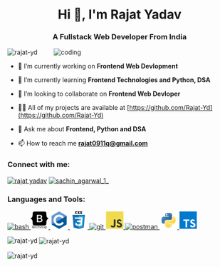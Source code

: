 <h1 align="center">Hi 👋, I'm Rajat Yadav</h1>
<h3 align="center">A Fullstack Web Developer From India</h3>
<img align="right" alt="coding" width="400" src="https://img.etimg.com/thumb/width-1200,height-900,imgsize-638053,resizemode-75,msid-84146083/prime/technology-and-startups/booting-up-developer-economy-how-tech-startups-are-helping-coders-build-and-test-software-faster.jpg">
<p align="left"> <img src="https://komarev.com/ghpvc/?username=rajat-yd&label=Profile%20views&color=0e75b6&style=flat" alt="rajat-yd" /> </p>

- 🔭 I’m currently working on **Frontend Web Devlopment**

- 🌱 I’m currently learning **Frontend Technologies and Python, DSA**

- 👯 I’m looking to collaborate on **Frontend Web Devloper**

- 👨‍💻 All of my projects are available at [https://github.com/Rajat-Yd](https://github.com/Rajat-Yd)

- 💬 Ask me about **Frontend, Python and DSA**

- 📫 How to reach me **rajat0911q@gmail.com**

<h3 align="left">Connect with me:</h3>
<p align="left">
<a href="https://linkedin.com/in/rajat yadav" target="blank"><img align="center" src="https://raw.githubusercontent.com/rahuldkjain/github-profile-readme-generator/master/src/images/icons/Social/linked-in-alt.svg" alt="rajat yadav" height="30" width="40" /></a>
<a href="https://instagram.com/sachin_agarwal_1_" target="blank"><img align="center" src="https://raw.githubusercontent.com/rahuldkjain/github-profile-readme-generator/master/src/images/icons/Social/instagram.svg" alt="sachin_agarwal_1_" height="30" width="40" /></a>
</p>

<h3 align="left">Languages and Tools:</h3>
<p align="left"> <a href="https://www.gnu.org/software/bash/" target="_blank" rel="noreferrer"> <img src="https://www.vectorlogo.zone/logos/gnu_bash/gnu_bash-icon.svg" alt="bash" width="40" height="40"/> </a> <a href="https://getbootstrap.com" target="_blank" rel="noreferrer"> <img src="https://raw.githubusercontent.com/devicons/devicon/master/icons/bootstrap/bootstrap-plain-wordmark.svg" alt="bootstrap" width="40" height="40"/> </a> <a href="https://www.cprogramming.com/" target="_blank" rel="noreferrer"> <img src="https://raw.githubusercontent.com/devicons/devicon/master/icons/c/c-original.svg" alt="c" width="40" height="40"/> </a> <a href="https://www.w3schools.com/css/" target="_blank" rel="noreferrer"> <img src="https://raw.githubusercontent.com/devicons/devicon/master/icons/css3/css3-original-wordmark.svg" alt="css3" width="40" height="40"/> </a> <a href="https://git-scm.com/" target="_blank" rel="noreferrer"> <img src="https://www.vectorlogo.zone/logos/git-scm/git-scm-icon.svg" alt="git" width="40" height="40"/> </a> <a href="https://developer.mozilla.org/en-US/docs/Web/JavaScript" target="_blank" rel="noreferrer"> <img src="https://raw.githubusercontent.com/devicons/devicon/master/icons/javascript/javascript-original.svg" alt="javascript" width="40" height="40"/> </a> <a href="https://postman.com" target="_blank" rel="noreferrer"> <img src="https://www.vectorlogo.zone/logos/getpostman/getpostman-icon.svg" alt="postman" width="40" height="40"/> </a> <a href="https://www.python.org" target="_blank" rel="noreferrer"> <img src="https://raw.githubusercontent.com/devicons/devicon/master/icons/python/python-original.svg" alt="python" width="40" height="40"/> </a> <a href="https://www.typescriptlang.org/" target="_blank" rel="noreferrer"> <img src="https://raw.githubusercontent.com/devicons/devicon/master/icons/typescript/typescript-original.svg" alt="typescript" width="40" height="40"/> </a> </p>

<p><img align="left" src="https://github-readme-stats.vercel.app/api/top-langs?username=rajat-yd&show_icons=true&locale=en&layout=compact" alt="rajat-yd" /></p>

<p>&nbsp;<img align="center" src="https://github-readme-stats.vercel.app/api?username=rajat-yd&show_icons=true&locale=en" alt="rajat-yd" /></p>

<p><img align="center" src="https://github-readme-streak-stats.herokuapp.com/?user=rajat-yd&" alt="rajat-yd" /></p>
